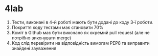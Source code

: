 # 4lab

1) Тести, виконані в 4-й роботі мають бути додані до коду 3-ї роботи. 
2) Покриття коду тестами має становити 70%
3) Коміт в Github має  бути виконано як окремий pull request (але не потрібно виконувати merge) 
4) Код слід перевірити на відповідність вимогам РЕР8 та виправити знайдені зауваження
